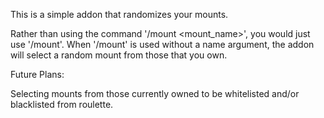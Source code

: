 This is a simple addon that randomizes your mounts.

Rather than using the command '/mount <mount_name>', you would just use '/mount'.  When '/mount' is used without a name argument, the addon will select a random mount from those that you own.

Future Plans:

Selecting mounts from those currently owned to be whitelisted and/or blacklisted from roulette.